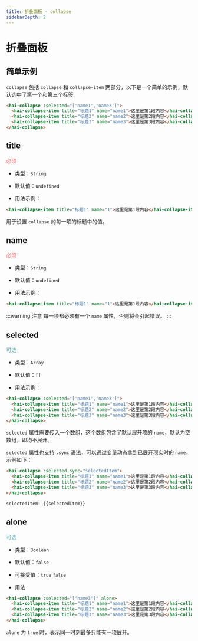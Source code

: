 ```yaml
---
title: 折叠面板 - collapse
sidebarDepth: 2
---
```


# 折叠面板

## 简单示例

`collapse` 包括 `collapse` 和 `collapse-item` 两部分，以下是一个简单的示例，默认选中了第一个和第三个标签

<ClientOnly>
<collapse-demo-1></collapse-demo-1>
</ClientOnly>

```html
<hai-collapse :selected="['name1','name3']">
  <hai-collapse-item title="标题1" name="name1">这里是第1段内容</hai-collapse-item>
  <hai-collapse-item title="标题2" name="name2">这里是第2段内容</hai-collapse-item>
  <hai-collapse-item title="标题3" name="name3">这里是第3段内容</hai-collapse-item>
</hai-collapse>
```




## title
<font color=#ff6464>必须</font>

- 类型：`String`

- 默认值：`undefined`

- 用法示例：

```html
<hai-collapse-item title="标题1" name="1">这里是第1段内容</hai-collapse-item>
```

用于设置 `collapse` 的每一项的标题中的值。




## name
<font color=#ff6464>必须</font>

- 类型：`String`

- 默认值：`undefined`

- 用法示例：

```html
<hai-collapse-item title="标题1" name="1">这里是第1段内容</hai-collapse-item>
```

:::warning 注意
每一项都必须有一个 `name` 属性，否则将会引起错误。
:::

## selected
<font color=#56a7ac>可选</font>

- 类型：`Array`

- 默认值：`[]`

- 用法示例：

```html
<hai-collapse :selected="['name1','name3']">
  <hai-collapse-item title="标题1" name="name1">这里是第1段内容</hai-collapse-item>
  <hai-collapse-item title="标题2" name="name2">这里是第2段内容</hai-collapse-item>
  <hai-collapse-item title="标题3" name="name3">这里是第3段内容</hai-collapse-item>
</hai-collapse>
```

`selected` 属性需要传入一个数组，这个数组包含了默认展开项的 `name`，默认为空数组，即均不展开。

`selected` 属性也支持 `.sync` 语法，可以通过变量动态拿到已展开项实时的 `name`，示例如下：

<ClientOnly>
<collapse-demo-2></collapse-demo-2>
</ClientOnly>

```html
<hai-collapse :selected.sync="selectedItem">
  <hai-collapse-item title="标题1" name="name1">这里是第1段内容</hai-collapse-item>
  <hai-collapse-item title="标题2" name="name2">这里是第2段内容</hai-collapse-item>
  <hai-collapse-item title="标题3" name="name3">这里是第3段内容</hai-collapse-item>
</hai-collapse>

selectedItem: {{selectedItem}}
```




## alone
<font color=#56a7ac>可选</font>

- 类型：`Boolean`

- 默认值：`false`

- 可接受值：`true` `false`

- 用法：

<ClientOnly>
<collapse-demo-3></collapse-demo-3>
</ClientOnly>

```html
<hai-collapse :selected="['name3']" alone>
  <hai-collapse-item title="标题1" name="name1">这里是第1段内容</hai-collapse-item>
  <hai-collapse-item title="标题2" name="name2">这里是第2段内容</hai-collapse-item>
  <hai-collapse-item title="标题3" name="name3">这里是第3段内容</hai-collapse-item>
</hai-collapse>
```

`alone` 为 `true` 时，表示同一时刻最多只能有一项展开。